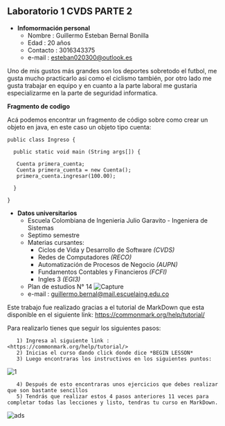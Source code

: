 ## Laboratorio 1 CVDS PARTE 2
   - **Infomormación personal**
      * Nombre : Guillermo Esteban Bernal Bonilla
      * Edad : 20 años
      * Contacto : 3016343375
      * e-mail : esteban020300@outlook.es 
      
   Uno de mis gustos más grandes son los deportes sobretodo el futbol, me gusta mucho practicarlo asi como el ciclismo también, por otro lado me gusta trabajar en equipo y en cuanto a la parte laboral me gustaria especializarme en la parte de seguridad informatica.
   
   
   **Fragmento de codigo**
   
   Acá podemos encontrar un fragmento de código sobre como crear un objeto en java, en este caso un objeto tipo cuenta:
   ```
public class Ingreso {
 
     public static void main (String args[]) {
      
      Cuenta primera_cuenta;
      Cuenta primera_cuenta = new Cuenta();
      primera_cuenta.ingresar(100.00);
      
     }
 
 }
 ```
   
   - **Datos universitarios**
      * Escuela Colombiana de Ingenieria Julio Garavito - Ingeniera de Sistemas
      * Septimo semestre
      * Materias cursantes:
         + Ciclos de Vida y Desarrollo de Software *(CVDS)*
         + Redes de Computadores *(RECO)*
         + Automatización de Procesos de Negocio *(AUPN)*
         + Fundamentos Contables y Financieros *(FCFI)*
         + Ingles 3 *(EGI3)*
      * Plan de estudios N° 14
      ![Capture](https://user-images.githubusercontent.com/54051399/72733906-d4bbc580-3b66-11ea-818f-43d5096251a8.PNG)
      * e-mail : guillermo.bernal@mail.escuelaing.edu.co
      
   Este trabajo fue realizado gracias a el tutorial de MarkDown que esta disponible en el siguiente link:
   <https://commonmark.org/help/tutorial/>
   
   
   Para realizarlo tienes que seguir los siguientes pasos:
   
       1) Ingresa al siguiente link : <https://commonmark.org/help/tutorial/>
       2) Inicias el curso dando click donde dice *BEGIN LESSON*
       3) Luego encontraras los instructivos en los siguientes puntos:
   ![1](https://user-images.githubusercontent.com/54051399/72924999-f4e2b480-3d1f-11ea-9e39-166d377dbe59.PNG)
      
       4) Después de esto encontraras unos ejercicios que debes realizar que son bastante sencillos
       5) Tendrás que realizar estos 4 pasos anteriores 11 veces para completar todas las lecciones y listo, tendras tu curso en MarkDown.
   
   ![ads](https://user-images.githubusercontent.com/54051399/72928415-f31bef80-3d25-11ea-9dcd-b8bb06fe6725.PNG)
      
